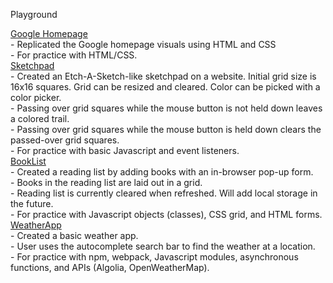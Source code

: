 Playground

[Google Homepage](https://nomyummi.github.io/playground/google-homepage) <br />
    - Replicated the Google homepage visuals using HTML and CSS <br />
    - For practice with HTML/CSS. <br />
[Sketchpad](https://nomyummi.github.io/playground/sketchpad) <br />
    - Created an Etch-A-Sketch-like sketchpad on a website. Initial grid size is 16x16 squares. Grid can be resized and cleared. Color can be picked with a color picker. <br />
    - Passing over grid squares while the mouse button is not held down leaves a colored trail. <br />
    - Passing over grid squares while the mouse button is held down clears the passed-over grid squares. <br />
    - For practice with basic Javascript and event listeners. <br />
[BookList](https://nomyummi.github.io/playground/booklist) <br />
    - Created a reading list by adding books with an in-browser pop-up form. <br />
    - Books in the reading list are laid out in a grid. <br />
    - Reading list is currently cleared when refreshed. Will add local storage in the future. <br />
    - For practice with Javascript objects (classes), CSS grid, and HTML forms. <br />
[WeatherApp](https://nomyummi.github.io/playground/weather-app/dist/) <br />
    - Created a basic weather app. <br />
    - User uses the autocomplete search bar to find the weather at a location. <br />
    - For practice with npm, webpack, Javascript modules, asynchronous functions, and APIs (Algolia, OpenWeatherMap). <br />